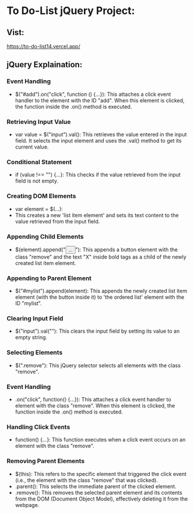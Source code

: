 # To Do-List jQuery Project:
## Vist: 
https://to-do-list14.vercel.app/


## jQuery Explaination:

### Event Handling
- $("#add").on("click", function () {...}): This attaches a click event handler to the element with the ID "add". When this element is clicked, the function inside the .on() method is executed.

### Retrieving Input Value
- var value = $("input").val(): This retrieves the value entered in the input field. It selects the input element and uses the .val() method to get its current value.

### Conditional Statement
- if (value !== "") {...}: This checks if the value retrieved from the input field is not empty.

### Creating DOM Elements
- var element = $(...):
- This creates a new 'list item element' and sets its text content to the value retrieved from the input field.

### Appending Child Elements
- $(element).append("<button>...</button>"): This appends a button element with the class "remove" and the text "X" inside bold tags as a child of the newly created list item element.

### Appending to Parent Element
- $("#mylist").append(element): This appends the newly created list item element (with the button inside it) to 'the ordered list' element with the ID "mylist".

### Clearing Input Field
- $("input").val(""): This clears the input field by setting its value to an empty string.

### Selecting Elements
- $(".remove"): This jQuery selector selects all elements with the class "remove".

### Event Handling
- .on("click", function() {...}): This attaches a click event handler to element with the class "remove". When this element is clicked, the function inside the .on() method is executed.

### Handling Click Events
- function() {...}: This function executes when a click event occurs on an element with the class "remove".

### Removing Parent Elements
- $(this): This refers to the specific element that triggered the click event (i.e., the element with the class "remove" that was clicked).
- .parent(): This selects the immediate parent of the clicked element.
- .remove(): This removes the selected parent element and its contents from the DOM (Document Object Model), effectively deleting it from the webpage.




